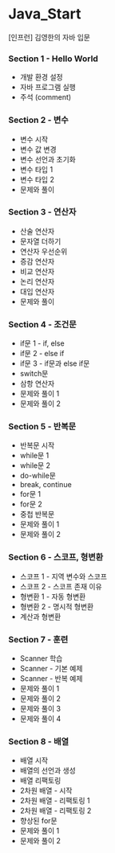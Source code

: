 # Java_Start
[인프런] 김영한의 자바 입문

### Section 1 - Hello World

- 개발 환경 설정
- 자바 프로그램 실행
- 주석 (comment)

### Section 2 - 변수

- 변수 시작
- 변수 값 변경
- 변수 선언과 초기화
- 변수 타입 1
- 변수 타입 2
- 문제와 풀이

### Section 3 - 연산자

- 산술 연산자
- 문자열 더하기
- 연산자 우선순위
- 증감 연산자
- 비교 연산자
- 논리 연산자
- 대입 연산자
- 문제와 풀이

### Section 4 - 조건문

- if문 1 - if, else
- if문 2 - else if
- if문 3 - if문과 else if문
- switch문
- 삼항 연산자
- 문제와 풀이 1
- 문제와 풀이 2

### Section 5 - 반복문

- 반복문 시작
- while문 1
- while문 2
- do-while문
- break, continue
- for문 1
- for문 2
- 중첩 반복문
- 문제와 풀이 1
- 문제와 풀이 2

### Section 6 - 스코프, 형변환

- 스코프 1 - 지역 변수와 스코프
- 스코프 2 - 스코프 존재 이유
- 형변환 1 - 자동 형변환
- 형변환 2 - 명시적 형변환
- 계산과 형변환

### Section 7 - 훈련

- Scanner 학습
- Scanner - 기본 예제
- Scanner - 반복 예제
- 문제와 풀이 1
- 문제와 풀이 2
- 문제와 풀이 3
- 문제와 풀이 4

### Section 8 - 배열

- 배열 시작
- 배열의 선언과 생성
- 배열 리팩토링
- 2차원 배열 - 시작
- 2차원 배열 - 리팩토링 1
- 2차원 배열 - 리팩토링 2
- 향상된 for문
- 문제와 풀이 1
- 문제와 풀이 2